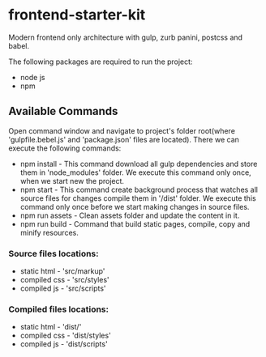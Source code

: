 # frontend-starter-kit
Modern frontend only architecture with gulp, zurb panini, postcss and babel.

The following packages are required to run the project:
- node js
- npm


## Available Commands
Open command window and navigate to project's folder root(where 'gulpfile.bebel.js' and 'package.json' files are located). There we can execute the following commands:
- npm install - This command download all gulp dependencies and store them in 'node_modules' folder. We execute this command only once, when we start new the project.
- npm start - This command create background process that watches all source files for changes compile them in '/dist' folder. We execute this command only once before we start making changes in source files.
- npm run assets - Clean assets folder and update the content in it.
- npm run build - Command that build static pages, compile, copy and minify resources.

### Source files locations:
- static html - 'src/markup'
- compiled css - 'src/styles'
- compiled js - 'src/scripts'

### Compiled files locations:
- static html - 'dist/'
- compiled css - 'dist/styles'
- compiled js - 'dist/scripts'